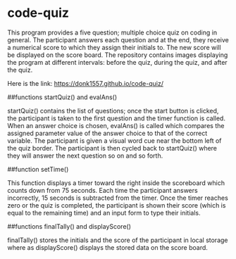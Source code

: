 # code-quiz

This program provides a five question; multiple choice quiz on coding in general. The participant answers each question and at the end, they receive a numerical score to which they assign their initials to. The new score will be displayed on the score board. The repository contains images displaying the program at different intervals: before the quiz, during the quiz, and after the quiz.

Here is the link: https://donk1557.github.io/code-quiz/

##functions startQuiz() and evalAns()

startQuiz() contains the list of questions; once the start button is clicked, the participant is taken to the first question and the timer function is called. When an answer choice is chosen, evalAns() is called which compares the assigned parameter value of the answer choice to that of the correct variable. The participant is given a visual word cue near the bottom left of the quiz border. The participant is then cycled back to startQuiz() where they will answer the next question so on and so forth.

##function setTime()

This function displays a timer toward the right inside the scoreboard which counts down from 75 seconds. Each time the participant answers incorrectly, 15 seconds is subtracted from the timer. Once the timer reaches zero or the quiz is completed, the participant is shown their score (which is equal to the remaining time) and an input form to type their initials.

##functions finalTally() and displayScore()

finalTally() stores the initials and the score of the participant in local storage where as displayScore() displays the stored data on the score board.